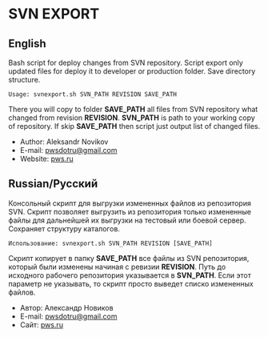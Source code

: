 SVN EXPORT
==========

English
-------

Bash script for deploy changes from SVN repository. Script export only updated files for deploy it to developer or production folder. Save directory structure.

    Usage: svnexport.sh SVN_PATH REVISION SAVE_PATH

There you will copy to folder **SAVE_PATH** all files from SVN repository what changed from revision **REVISION**. **SVN_PATH** is path to your working copy of repository. If skip **SAVE_PATH** then script just output list of changed files.


+ Author: Aleksandr Novikov
+ E-mail: pwsdotru@gmail.com
+ Website: [pws.ru](http://pws.ru/)


Russian/Русский
---------------

Консольный скрипт для выгрузки измененных файлов из репозитория SVN. Скрипт позволяет выгрузить из репозитория только измененные файлы для дальнейшей их выгрузки на тестовый или боевой сервер. Сохраняет структуру каталогов.

    Использование: svnexport.sh SVN_PATH REVISION [SAVE_PATH]

Скрипт копирует в папку **SAVE_PATH** все файлы из SVN репозитория, который были изменены начиная с ревизии **REVISION**. Путь до исходного рабочего репозитория указывается в **SVN_PATH**. Если этот параметр не указывать, то скрипт просто выведет списко измененных файлов.

+ Автор: Александр Новиков
+ E-mail: pwsdotru@gmail.com
+ Сайт: [pws.ru](http://pws.ru/)
